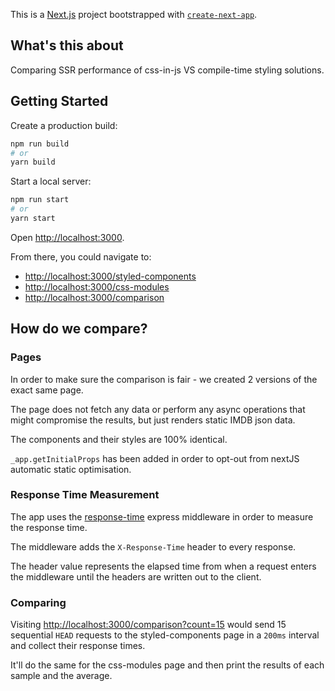 This is a [Next.js](https://nextjs.org/) project bootstrapped with [`create-next-app`](https://github.com/vercel/next.js/tree/canary/packages/create-next-app).

## What's this about

Comparing SSR performance of css-in-js VS compile-time styling solutions.

## Getting Started

Create a production build:

```bash
npm run build
# or
yarn build
```

Start a local server:

```bash
npm run start
# or
yarn start
```

Open [http://localhost:3000](http://localhost:3000).

From there, you could navigate to:

- [http://localhost:3000/styled-components](http://localhost:3000/styled-components)
- [http://localhost:3000/css-modules](http://localhost:3000/css-modules)
- [http://localhost:3000/comparison](http://localhost:3000/comparison?count=15)

## How do we compare?

### Pages

In order to make sure the comparison is fair - we created 2 versions of the exact same page.

The page does not fetch any data or perform any async operations that might compromise the results, but just renders static IMDB json data.

The components and their styles are 100% identical.

`_app.getInitialProps` has been added in order to opt-out from nextJS automatic static optimisation. 

### Response Time Measurement

The app uses the [response-time](https://www.npmjs.com/package/response-time) express middleware in order to measure the response time.

The middleware adds the `X-Response-Time` header to every response.

The header value represents the elapsed time from when a request enters the middleware until the headers are written out to the client.

### Comparing

Visiting [http://localhost:3000/comparison?count=15](http://localhost:3000/comparison?count=15) would send 15 sequential `HEAD` requests to the styled-components page in a `200ms` interval and collect their response times.

It'll do the same for the css-modules page and then print the results of each sample and the average.

